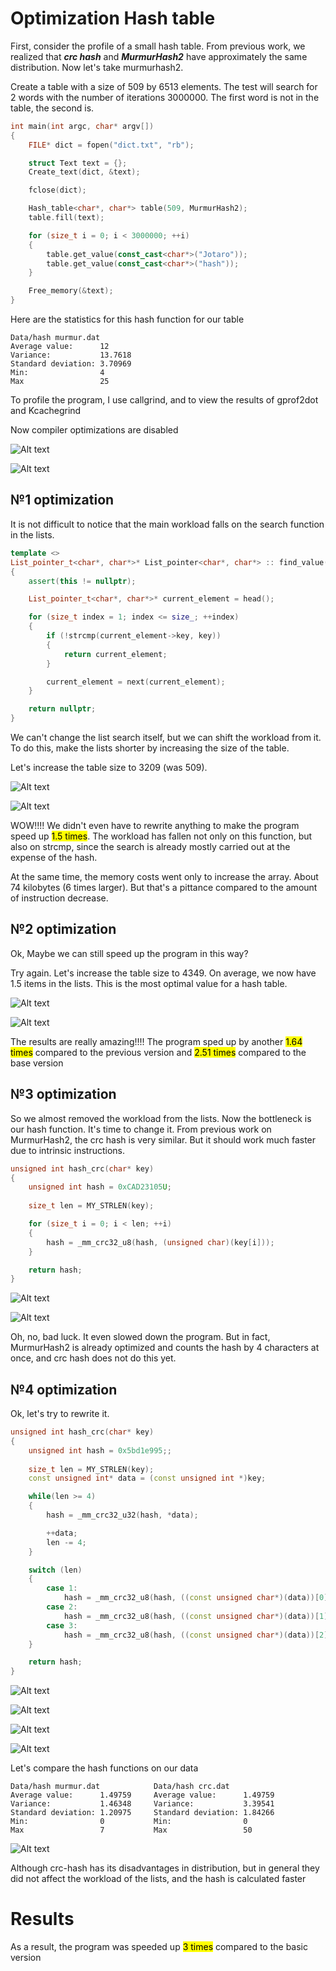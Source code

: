 # Optimization Hash table

First, consider the profile of a small hash table. From previous work, we realized that _**crc hash**_ and _**MurmurHash2**_ have approximately the same distribution. Now let's take murmurhash2.

Create a table with a size of 509 by 6513 elements. The test will search for 2 words with the number of iterations 3000000. The first word is not in the table, the second is.

```c++
int main(int argc, char* argv[])
{
    FILE* dict = fopen("dict.txt", "rb");

    struct Text text = {};
    Create_text(dict, &text);

    fclose(dict);

    Hash_table<char*, char*> table(509, MurmurHash2);
    table.fill(text);

    for (size_t i = 0; i < 3000000; ++i)
    {
        table.get_value(const_cast<char*>("Jotaro"));
        table.get_value(const_cast<char*>("hash"));
    }

    Free_memory(&text);
}
```

Here are the statistics for this hash function for our table

```
Data/hash murmur.dat
Average value:      12
Variance:           13.7618
Standard deviation: 3.70969
Min:                4
Max                 25
```

To profile the program, I use callgrind, and to view the results of gprof2dot and Kcachegrind

Now compiler optimizations are disabled

![Alt text](Optimization/test0_graph.svg?raw=true "Test №0 Graph")

![Alt text](Optimization/test0_prof.png?raw=true "Test №0 Prof")

## №1 optimization

It is not difficult to notice that the main workload falls on the search function in the lists.

```c++
template <>
List_pointer_t<char*, char*>* List_pointer<char*, char*> :: find_value(char* key)
{
    assert(this != nullptr);

    List_pointer_t<char*, char*>* current_element = head();

    for (size_t index = 1; index <= size_; ++index)
    {
        if (!strcmp(current_element->key, key))
        {
            return current_element;
        }

        current_element = next(current_element);
    }

    return nullptr;
}
```
We can't change the list search itself, but we can shift the workload from it. To do this, make the lists shorter by increasing the size of the table.

Let's increase the table size to 3209 (was 509).

![Alt text](Optimization/test1_graph.svg?raw=true "Test №1 Graph")

![Alt text](Optimization/test1_prof.png?raw=true "Test №1 Prof")

WOW!!!! We didn't even have to rewrite anything to make the program speed up <mark>1.5 times</mark>. The workload has fallen not only on this function, but also on strcmp, since the search is already mostly carried out at the expense of the hash.

At the same time, the memory costs went only to increase the array. About 74 kilobytes (6 times larger). But that's a pittance compared to the amount of instruction decrease.

## №2 optimization 

Ok, Maybe we can still speed up the program in this way?

Try again. Let's increase the table size to 4349. On average, we now have 1.5 items in the lists. This is the most optimal value for a hash table.

![Alt text](Optimization/test2_graph.svg?raw=true "Test №2Graph")

![Alt text](Optimization/test2_prof.png?raw=true "Test №2 Prof")

The results are really amazing!!!! The program sped up by another <mark>1.64 times</mark> compared to the previous version and <mark>2.51 times</mark> compared to the base version

## №3 optimization 

So we almost removed the workload from the lists. Now the bottleneck is our hash function. It's time to change it. From previous work on MurmurHash2, the crc hash is very similar. But it should work much faster due to intrinsic instructions.

```C++
unsigned int hash_crc(char* key)
{
    unsigned int hash = 0xCAD23105U;
    
    size_t len = MY_STRLEN(key);

    for (size_t i = 0; i < len; ++i)
    {
        hash = _mm_crc32_u8(hash, (unsigned char)(key[i]));
    }

    return hash;
}
```

![Alt text](Optimization/test3_graph.svg?raw=true "Test №3 Graph")

![Alt text](Optimization/test3_prof.png?raw=true "Test №3 Prof")

Oh, no, bad luck. It even slowed down the program. But in fact, MurmurHash2 is already optimized and counts the hash by 4 characters at once, and crc hash does not do this yet.

## №4 optimization

Ok, let's try to rewrite it. 

```c++
unsigned int hash_crc(char* key)
{
    unsigned int hash = 0x5bd1e995;;
    
    size_t len = MY_STRLEN(key);
    const unsigned int* data = (const unsigned int *)key;

    while(len >= 4)
    {
        hash = _mm_crc32_u32(hash, *data);

        ++data;
        len -= 4;
    }

    switch (len)
    {
        case 1:
            hash = _mm_crc32_u8(hash, ((const unsigned char*)(data))[0]);
        case 2:           
            hash = _mm_crc32_u8(hash, ((const unsigned char*)(data))[1]);
        case 3:
            hash = _mm_crc32_u8(hash, ((const unsigned char*)(data))[2]);
    }

    return hash;
}
```
![Alt text](Optimization/test4_graph.svg?raw=true "Test №4 Graph")

![Alt text](Optimization/test4_prof.png?raw=true "Test №4 Prof")


![Alt text](Optimization/test3_graph.svg?raw=true "Test №3 Graph")

![Alt text](Optimization/test3_prof.png?raw=true "Test №3 Prof")

Let's compare the hash functions on our data

```
Data/hash murmur.dat            Data/hash crc.dat
Average value:      1.49759     Average value:      1.49759
Variance:           1.46348     Variance:           3.39541
Standard deviation: 1.20975     Standard deviation: 1.84266
Min:                0           Min:                0
Max                 7           Max                 50
```

![Alt text](Optimization/hash.png?raw=true "Comparison hash functions")

Although crc-hash has its disadvantages in distribution, but in general they did not affect the workload of the lists, and the hash is calculated faster

# Results 

As a result, the program was speeded up <mark>3 times</mark> compared to the basic version